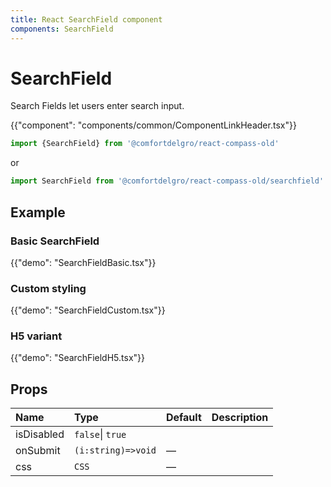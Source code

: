 ```yaml
---
title: React SearchField component
components: SearchField
---
```


# SearchField

<p class="description">Search Fields let users enter search input.</p>

{{"component": "components/common/ComponentLinkHeader.tsx"}}

```jsx
import {SearchField} from '@comfortdelgro/react-compass-old'
```

or

```jsx
import SearchField from '@comfortdelgro/react-compass-old/searchfield'
```

## Example

### Basic SearchField

{{"demo": "SearchFieldBasic.tsx"}}

### Custom styling

{{"demo": "SearchFieldCustom.tsx"}}

### H5 variant

{{"demo": "SearchFieldH5.tsx"}}

## Props

| Name       | Type               | Default | Description |
| :--------- | :----------------- | :------ | :---------- |
| isDisabled | `false`\| `true`   |         |             |
| onSubmit   | `(i:string)=>void` | —       |             |
| css        | `CSS`              | —       |             |
